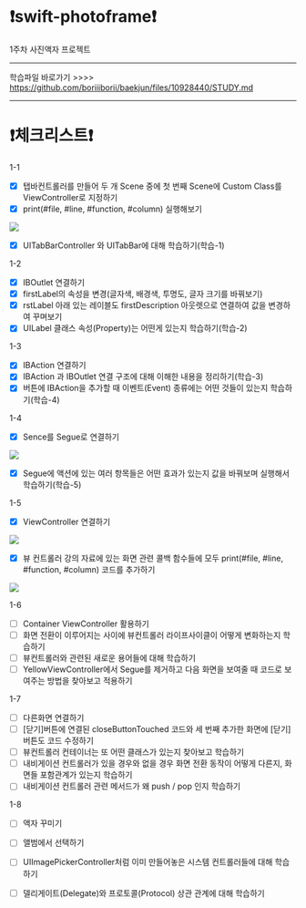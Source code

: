# ❗️swift-photoframe❗️
1주차 사진액자 프로젝트

 - - -
학습파일 바로가기 >>>> https://github.com/boriiiborii/baekjun/files/10928440/STUDY.md
- - -
# ❗️체크리스트❗️
1-1
- [x] 탭바컨트롤러를 만들어 두 개 Scene 중에 첫 번째 Scene에 Custom Class를 ViewController로 지정하기
- [x] print(#file, #line, #function, #column) 실행해보기
<img src="https://user-images.githubusercontent.com/97685264/223127234-c8aaab85-955d-42f1-9bda-8310c49cbb8e.png">

- [x] UITabBarController 와 UITabBar에 대해 학습하기(학습-1)

1-2
- [x] IBOutlet 연결하기
- [x] firstLabel의 속성을 변경(글자색, 배경색, 투명도, 글자 크기를 바꿔보기)
- [x] rstLabel 아래 있는 레이블도 firstDescription 아웃렛으로 연결하여 값을 변경하여 꾸며보기
- [x] UILabel 클래스 속성(Property)는 어떤게 있는지 학습하기(학습-2)

1-3
- [x] IBAction 연결하기
- [x] IBAction 과 IBOutlet 연결 구조에 대해 이해한 내용을 정리하기(학습-3)
- [x] 버튼에 IBAction을 추가할 때 이벤트(Event) 종류에는 어떤 것들이 있는지 학습하기(학습-4)

1-4
- [x] Sence를 Segue로 연결하기
<img src = "https://user-images.githubusercontent.com/97685264/223899257-28ce9a66-3b1b-45fa-97da-5cf8fbd3be3f.gif">

- [x] Segue에 액션에 있는 여러 항목들은 어떤 효과가 있는지 값을 바꿔보며 실행해서 학습하기(학습-5)

1-5
- [x] ViewController 연결하기
<img src = "https://user-images.githubusercontent.com/97685264/223944398-52290b49-bddb-47fc-b94a-06bd4ef04003.gif">

- [x] 뷰 컨트롤러 강의 자료에 있는 화면 관련 콜백 함수들에 모두 print(#file, #line, #function, #column) 코드를 추가하기
<img src = "https://user-images.githubusercontent.com/97685264/223949569-78a7e832-24d1-4eca-97f5-1f73a62aff38.gif">

1-6
- [ ] Container ViewController 활용하기
- [ ] 화면 전환이 이루어지는 사이에 뷰컨트롤러 라이프사이클이 어떻게 변화하는지 학습하기
- [ ] 뷰컨트롤러와 관련된 새로운 용어들에 대해 학습하기
- [ ] YellowViewController에서 Segue를 제거하고 다음 화면을 보여줄 때 코드로 보여주는 방법을 찾아보고 적용하기

1-7
- [ ] 다른화면 연결하기
- [ ] [닫기]버튼에 연결된 closeButtonTouched 코드와 세 번째 추가한 화면에 [닫기]버튼도 코드 수정하기
- [ ] 뷰컨트롤러 컨테이너는 또 어떤 클래스가 있는지 찾아보고 학습하기
- [ ] 내비게이션 컨트롤러가 있을 경우와 없을 경우 화면 전환 동작이 어떻게 다른지, 화면들 포함관계가 있는지 학습하기
- [ ] 내비게이션 컨트롤러 관련 메서드가 왜 push / pop 인지 학습하기

1-8
- [ ] 액자 꾸미기
- [ ] 앨범에서 선택하기
- [ ] UIImagePickerController처럼 이미 만들어놓은 시스템 컨트롤러들에 대해 학습하기
- [ ] 델리게이트(Delegate)와 프로토콜(Protocol) 상관 관계에 대해 학습하기

